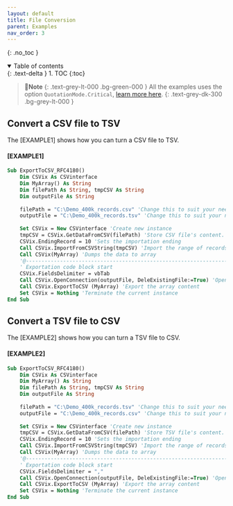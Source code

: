 ```yaml
---
layout: default
title: File Conversion
parent: Examples
nav_order: 3
---
```


{: .no_toc }

<details open markdown="block">
  <summary>
    Table of contents
  </summary>
  {: .text-delta }
1. TOC
{:toc}
</details>

>📝**Note**
>{: .text-grey-lt-000 .bg-green-000 }
>All the examples uses the option `QuotationMode.Critical`, [learn more here](https://ws-garcia.github.io/VBA-CSV-interface/api/enumerations/quotationmode.html).
{: .text-grey-dk-300 .bg-grey-lt-000 }

## Convert a CSV file to TSV

The [EXAMPLE1] shows how you can turn a CSV file to TSV. 

#### [EXAMPLE1]

```vb
Sub ExportToCSV_RFC4180()
	Dim CSVix As CSVinterface
	Dim MyArray() As String
	Dim filePath As String, tmpCSV As String
	Dim outputFile As String
	
	filePath = "C:\Demo_400k_records.csv" 'Change this to suit your needs
	outputFile = "C:\Demo_400k_records.tsv" 'Change this to suit your needs
	
	Set CSVix = New CSVinterface 'Create new instance
	tmpCSV = CSVix.GetDataFromCSV(filePath) 'Store CSV file's content.
	CSVix.EndingRecord = 10 'Sets the importation ending
	Call CSVix.ImportFromCSVString(tmpCSV) 'Import the range of records
	Call CSVix(MyArray) 'Dumps the data to array
	'@---------------------------------------------------------------------------------
	' Exportation code block start
	CSVix.FieldsDelimiter = vbTab
	Call CSVix.OpenConnection(outputFile, DeleExistingFile:=True) 'Open a physical connection to the TSV file
	Call CSVix.ExportToCSV (MyArray) 'Export the array content
	Set CSVix = Nothing 'Terminate the current instance
End Sub
```

## Convert a TSV file to CSV

The [EXAMPLE2] shows how you can turn a TSV file to CSV. 

#### [EXAMPLE2]

```vb
Sub ExportToCSV_RFC4180()
	Dim CSVix As CSVinterface
	Dim MyArray() As String
	Dim filePath As String, tmpCSV As String
	Dim outputFile As String
	
	filePath = "C:\Demo_400k_records.tsv" 'Change this to suit your needs
	outputFile = "C:\Demo_400k_records.csv" 'Change this to suit your needs
	
	Set CSVix = New CSVinterface 'Create new instance
	tmpCSV = CSVix.GetDataFromCSV(filePath) 'Store TSV file's content.
	CSVix.EndingRecord = 10 'Sets the importation ending
	Call CSVix.ImportFromCSVString(tmpCSV) 'Import the range of records
	Call CSVix(MyArray) 'Dumps the data to array
	'@---------------------------------------------------------------------------------
	' Exportation code block start
	CSVix.FieldsDelimiter = ","
	Call CSVix.OpenConnection(outputFile, DeleExistingFile:=True) 'Open a physical connection to the CSV file
	Call CSVix.ExportToCSV (MyArray) 'Export the array content
	Set CSVix = Nothing 'Terminate the current instance
End Sub
```